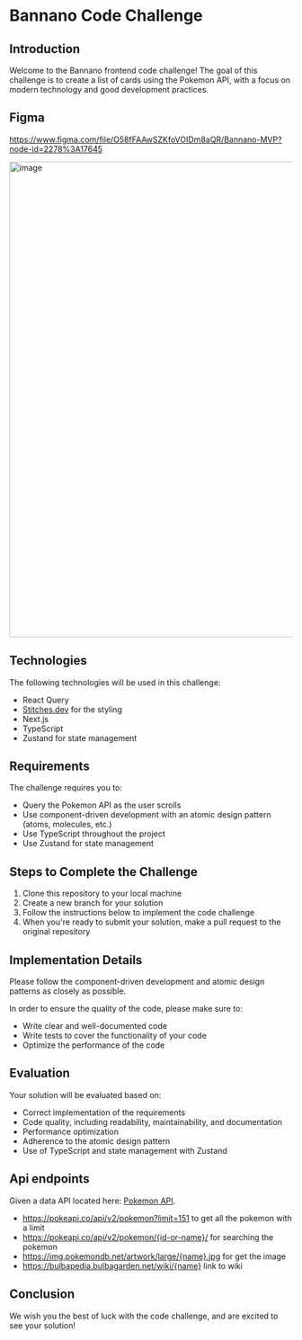 # Bannano Code Challenge

## Introduction

Welcome to the Bannano frontend code challenge! The goal of this challenge is to create a list of cards using the Pokemon API, with a focus on modern technology and good development practices.

## Figma
https://www.figma.com/file/O58fFAAwSZKfoVOIDm8aQR/Bannano-MVP?node-id=2278%3A17645

<img width="846" alt="image" src="https://user-images.githubusercontent.com/5679878/218526688-6ae75184-166b-4fe6-8bae-b27ab8fdf872.png">

## Technologies

The following technologies will be used in this challenge:

- React Query
- [Stitches.dev](https://stitches.dev/) for the styling
- Next.js
- TypeScript
- Zustand for state management

## Requirements

The challenge requires you to:

- Query the Pokemon API as the user scrolls
- Use component-driven development with an atomic design pattern (atoms, molecules, etc.)
- Use TypeScript throughout the project
- Use Zustand for state management

## Steps to Complete the Challenge

1. Clone this repository to your local machine
2. Create a new branch for your solution
3. Follow the instructions below to implement the code challenge
4. When you're ready to submit your solution, make a pull request to the original repository

## Implementation Details

Please follow the component-driven development and atomic design patterns as closely as possible. 

In order to ensure the quality of the code, please make sure to:

- Write clear and well-documented code
- Write tests to cover the functionality of your code
- Optimize the performance of the code

## Evaluation

Your solution will be evaluated based on:

- Correct implementation of the requirements
- Code quality, including readability, maintainability, and documentation
- Performance optimization
- Adherence to the atomic design pattern
- Use of TypeScript and state management with Zustand

## Api endpoints

Given a data API located here: [Pokemon API](https://pokeapi.co/docs/v2#pokemon).

- https://pokeapi.co/api/v2/pokemon?limit=151 to get all the pokemon with a limit
- https://pokeapi.co/api/v2/pokemon/{id-or-name}/ for searching the pokemon
- https://img.pokemondb.net/artwork/large/{name}.jpg for get the image
- https://bulbapedia.bulbagarden.net/wiki/{name} link to wiki


## Conclusion

We wish you the best of luck with the code challenge, and are excited to see your solution!
